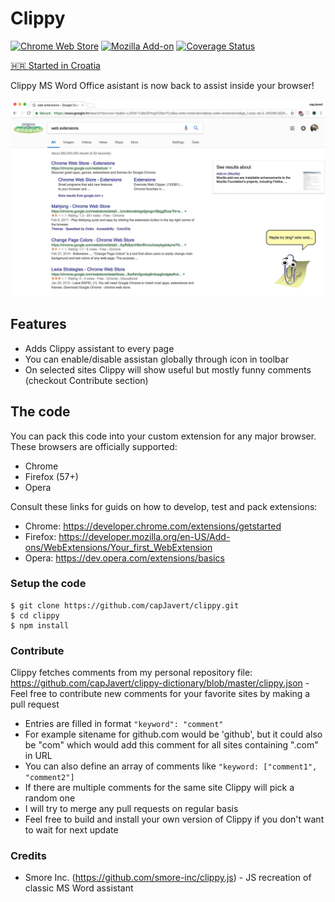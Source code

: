 # Clippy

[![Chrome Web Store](https://img.shields.io/chrome-web-store/v/oaknkllfdceggjpbonhiegoaifjdkfjd)](https://chrome.google.com/webstore/detail/clippy/oaknkllfdceggjpbonhiegoaifjdkfjd)
[![Mozilla Add-on](https://img.shields.io/amo/v/clippy-assistant)](https://addons.mozilla.org/en-US/firefox/addon/clippy-assistant/)
[![Coverage Status](https://coveralls.io/repos/github/capJavert/clippy/badge.svg)](https://coveralls.io/github/capJavert/clippy)

[🇭🇷 Started in Croatia](https://startedincroatia.com)

Clippy MS Word Office asistant is now back to assist inside your browser!

![alt text](https://github.com/capJavert/clippy/raw/master/assets/img/screenshots/clippy-google.jpg "Clippy in action!")

## Features
- Adds Clippy assistant to every page
- You can enable/disable assistan globally through icon in toolbar
- On selected sites Clippy will show useful but mostly funny comments (checkout Contribute section)

## The code
You can pack this code into your custom extension for any major browser. These browsers are officially supported:
- Chrome
- Firefox (57+)
- Opera

Consult these links for guids on how to develop, test and pack extensions:
- Chrome: https://developer.chrome.com/extensions/getstarted
- Firefox: https://developer.mozilla.org/en-US/Add-ons/WebExtensions/Your_first_WebExtension
- Opera: https://dev.opera.com/extensions/basics

### Setup the code
```
$ git clone https://github.com/capJavert/clippy.git
$ cd clippy
$ npm install
```

### Contribute
Clippy fetches comments from my personal repository file: https://github.com/capJavert/clippy-dictionary/blob/master/clippy.json - Feel free to contribute new comments for your favorite sites by making a pull request
- Entries are filled in format ```"keyword": "comment"```
- For example sitename for github.com would be 'github', but it could also be "com" which would add this comment for all sites containing ".com" in URL
- You can also define an array of comments like ```"keyword: ["comment1", "comment2"]```
- If there are multiple comments for the same site Clippy will pick a random one
- I will try to merge any pull requests on regular basis
- Feel free to build and install your own version of Clippy if you don't want to wait for next update

### Credits
- Smore Inc. (https://github.com/smore-inc/clippy.js) - JS recreation of classic MS Word assistant

